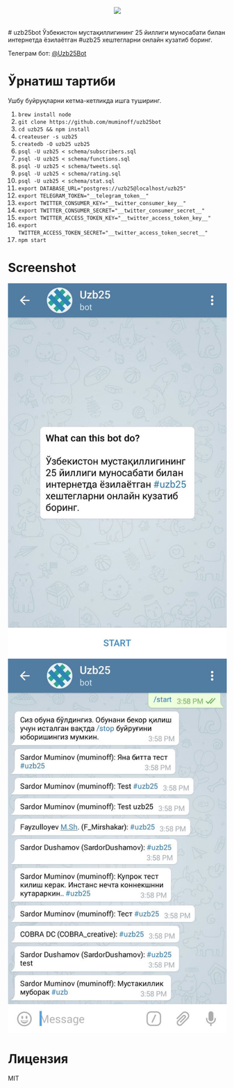 <p align="center">
  <a href="https://telegram.me/Uzb25Bot" target="_blank"><img src="http://emojipedia-us.s3.amazonaws.com/cache/48/0b/480b760894603a76ac032c97188a2737.png" /></a>
  <br>
</p>
<br>
# uzb25bot
Ўзбекистон мустақиллигининг 25 йиллиги муносабати билан интернетда ёзилаётган #uzb25 хештегларни онлайн кузатиб боринг.

Телеграм бот: [@Uzb25Bot](https://telegram.me/Uzb25Bot)

# Ўрнатиш тартиби
Ушбу буйруқларни кетма-кетликда ишга туширинг.

1. `brew install node`
2. `git clone https://github.com/muminoff/uzb25bot`
3. `cd uzb25 && npm install`
4. `createuser -s uzb25`
5. `createdb -O uzb25 uzb25`
6. `psql -U uzb25 < schema/subscribers.sql`
7. `psql -U uzb25 < schema/functions.sql`
8. `psql -U uzb25 < schema/tweets.sql`
8. `psql -U uzb25 < schema/rating.sql`
8. `psql -U uzb25 < schema/stat.sql`
9. `export DATABASE_URL="postgres://uzb25@localhost/uzb25"`
10. `export TELEGRAM_TOKEN="__telegram_token__"`
11. `export TWITTER_CONSUMER_KEY="__twitter_consumer_key__"`
12. `export TWITTER_CONSUMER_SECRET="__twitter_consumer_secret__"`
13. `export TWITTER_ACCESS_TOKEN_KEY="__twitter_access_token_key__"`
14. `export TWITTER_ACCESS_TOKEN_SECRET="__twitter_access_token_secret__"`
15. `npm start`

# Screenshot
![alt text](./screenshots/screen1.jpg "Screenshot")
![alt text](./screenshots/screen2.jpg "Screenshot")

# Лицензия
MIT
